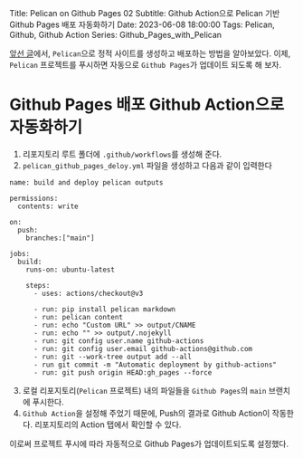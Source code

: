 Title: Pelican on Github Pages 02
Subtitle: Github Action으로 Pelican 기반 Github Pages 배포 자동화하기
Date: 2023-06-08 18:00:00
Tags: Pelican, Github, Github Action
Series: Github_Pages_with_Pelican

[앞선 글](/pelican-on-github-pages-01)에서, `Pelican`으로 정적 사이트를 생성하고 배포하는 방법을 알아보았다. 이제, `Pelican` 프로젝트를 푸시하면 자동으로 `Github Pages`가 업데이트 되도록 해 보자.

# Github Pages 배포 Github Action으로 자동화하기
1. 리포지토리 루트 폴더에 `.github/workflows`를 생성해 준다.
2. `pelican_github_pages_deloy.yml` 파일을 생성하고 다음과 같이 입력한다
```
name: build and deploy pelican outputs

permissions:
  contents: write

on:
  push:
    branches:["main"]

jobs:
  build:
    runs-on: ubuntu-latest

    steps:
      - uses: actions/checkout@v3

      - run: pip install pelican markdown
      - run: pelican content
      - run: echo "Custom URL" >> output/CNAME
      - run: echo "" >> output/.nojekyll
      - run: git config user.name github-actions
      - run: git config user.email github-actions@github.com
      - run: git --work-tree output add --all
      - run git commit -m "Automatic deployment by github-actions"
      - run: git push origin HEAD:gh_pages --force
```

3. 로컬 리포지토리(`Pelican` 프로젝트) 내의 파일들을 `Github Pages`의 `main` 브랜치에 푸시한다.
4. `Github Action`을 설정해 주었기 때문에, Push의 결과로 Github Action이 작동한다. 리포지토리의 Action 탭에서 확인할 수 있다.

이로써 프로젝트 푸시에 따라 자동적으로 Github Pages가 업데이트되도록 설정했다.